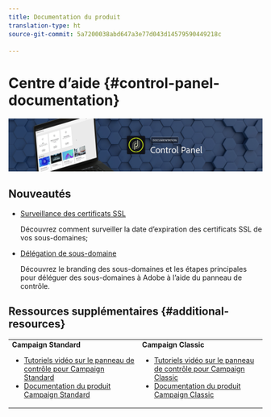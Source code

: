 ```yaml
---
title: Documentation du produit
translation-type: ht
source-git-commit: 5a7200038abd647a3e77d043d14579590449218c

---
```



# Centre d’aide {#control-panel-documentation}

![](assets/do-not-localize/banner.png)

## Nouveautés

* [Surveillance des certificats SSL](subdomains-certificates/using/monitoring-ssl-certificates.md)

   Découvrez comment surveiller la date d’expiration des certificats SSL de vos sous-domaines;

* [Délégation de sous-domaine](subdomains-certificates/using/subdomains-branding.md)

   Découvrez le branding des sous-domaines et les étapes principales pour déléguer des sous-domaines à Adobe à l’aide du panneau de contrôle.

## Ressources supplémentaires {#additional-resources}

<table>
    <tr>
        <td><b>Campaign Standard</b><br/>
        <ul>
            <li><a href="https://docs.adobe.com/content/help/en/campaign-learn/campaign-standard-tutorials/administrating/control-panel/control-panel-overview.html">Tutoriels vidéo sur le panneau de contrôle pour Campaign Standard</a></li>
            <li><a href="https://docs.adobe.com/content/help/fr-FR/campaign-standard/using/campaign-standard-home.html">Documentation du produit Campaign Standard</a></li>
        </ul>
        </td>
        <td><b>Campaign Classic</b><br/>
        <ul>
            <li><a href="https://docs.adobe.com/content/help/en/campaign-learn/campaign-classic-tutorials/administrating/control-panel-acc/control-panel-overview.html">Tutoriels vidéo sur le panneau de contrôle pour Campaign Classic</a></li>
            <li><a href="https://docs.adobe.com/content/help/en/campaign-classic/using/campaign-classic-home.html">Documentation du produit Campaign Classic</a></li>
        </ul>
        </td>
    </tr>
</table>
